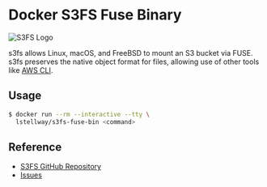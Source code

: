 # Docker S3FS Fuse Binary

![S3FS Logo](https://raw.githubusercontent.com/s3fs-fuse/s3fs-fuse/29355d75b0aa7e15e5def8c0be6ff5c8ef45643f/doc/s3fs.png)

s3fs allows Linux, macOS, and FreeBSD to mount an S3 bucket via FUSE. s3fs preserves the native object format for files, allowing use of other tools like [AWS CLI](https://github.com/aws/aws-cli).

## Usage

```sh
$ docker run --rm --interactive --tty \
  lstellway/s3fs-fuse-bin <command>
```

## Reference

-   [S3FS GitHub Repository](https://github.com/s3fs-fuse/s3fs-fuse)
-   [Issues](https://github.com/lstellway/docker-s3fs-fuse-bin/issues)
